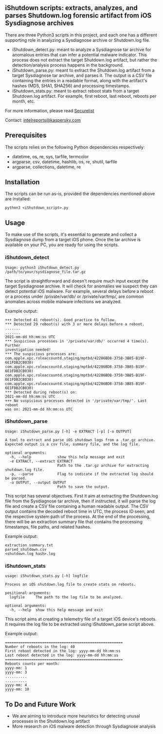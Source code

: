 ## iShutdown scripts: extracts, analyzes, and parses Shutdown.log forensic artifact from iOS Sysdiagnose archives

There are three Python3 scripts in this project, and each one has a different supporting role in analyzing a Sysdiagnose archive or Shutdown.log file. 
- iShutdown_detect.py: meant to analyze a Sysdiagnose tar archive for anomalous entries that can infer a potential malware indicator. This process does not extract the target Shutdown.log artifact, but rather the detection/analysis process happens in the background.
- iShutdown_parse.py: meant to extract the Shutdown.log artifact from a target Sysdiagnose tar archive, and parses it. The output is a CSV file containing the entries in a readable format, along with the artifact's hashes (MD5, SHA1, SHA256) and processing timestamps.
- iShutdown_stats.py: meant to extract reboot stats from a target Shutdown.log artifact. For example, first reboot, last reboot, reboots per month, etc.

For more information, please read [Securelist](https://securelist.com/)

Contact: [intelreports@kaspersky.com](mailto:intelreports@kaspersky.com)

## Prerequisites

The scripts relies on the following Python dependencies respectively:
- datetime, os, re, sys, tarfile, termcolor
- argparse, csv, datetime, hashlib, os, re, shutil, tarfile
- argparse, collections, datetime, re 

## Installation

The scripts can be run as-is, provided the dependencies mentioned above are installed:

```
python3 <iShutdown_script>.py 
```


## Usage

To make use of the scripts, it's essential to generate and collect a Sysdiagnose dump from a target iOS phone. Once the tar archive is available on your PC, you are ready for using the scripts.

### iShutdown_detect

```
Usage: python3 iShutdown_detect.py /path/to/your/sysdiagnose_file.tar.gz
```

The script is straightforward and doesn't require much input except the target Sysdiagnose archive. It will check for anomalies we suspect they can detect potential iOS malware. For example, several delays before a reboot or a process under /private/var/db/ or /private/var/tmp/, are common anomalies across mobile malware infections we analyzed.

Example output:

```
+++ Detected 41 reboot(s). Good practice to follow.
*** Detected 29 reboot(s) with 3 or more delays before a reboot.
.......
.......
2021-mm-dd hh:mm:ss UTC
*** Suspicious processes in '/private/var/db/' occurred 4 time(s). Further 
investigation needed!
*** The suspicious processes are:
com.apple.xpc.roleaccountd.staging/mptbd/42286BD8-3758-3B85-B19F-6E1FDB2CB030)
com.apple.xpc.roleaccountd.staging/mptbd/42286BD8-3758-3B85-B19F-6E1FDB2CB030)
com.apple.xpc.roleaccountd.staging/mptbd/42286BD8-3758-3B85-B19F-6E1FDB2CB030)
com.apple.xpc.roleaccountd.staging/mptbd/42286BD8-3758-3B85-B19F-6E1FDB2CB030)
*** Detected during reboot(s) on:
2021-mm-dd hh:mm:ss UTC
+++ No suspicious processes detected in '/private/var/tmp/'. Last reboot 
was on: 2021-mm-dd hh:mm:ss UTC
```


### iShutdown_parse

```
Usage: iShutdown_parse.py [-h] -e EXTRACT [-p] [-o OUTPUT]

A tool to extract and parse iOS shutdown logs from a .tar.gz archive. Expected output is a csv file, summary file, and the log file.

optional arguments:
  -h, --help            show this help message and exit
  -e EXTRACT, --extract EXTRACT
                        Path to the .tar.gz archive for extracting shutdown.log file.
  -p, --parse           Flag to indicate if the extracted log should be parsed.
  -o OUTPUT, --output OUTPUT
                        Path to save the output.
```

This script has several objectives. First it aim at extracting the Shutdown.log file from the Sysdiagnose tar archive, then if instructed, it will parse the log file and create a CSV file containing a human readable output. The CSV output contains the decoded reboot time in UTC, the process ID seen, and the respective system path of the process. At the end of the processing, there will be an extraction summary file that contains the processing timestamps, file paths, and related hashes. 

Example output:

```
extraction_summary.txt
parsed_shutdown.csv
<shutdown.log hash>.log
```


### iShutdown_stats


```
usage: iShutdown_stats.py [-h] logfile

Process an iOS shutdown.log file to create stats on reboots.

positional arguments:
  logfile     The path to the log file to be analyzed.

optional arguments:
  -h, --help  show this help message and exit
```

This script aims at creating a telemetry file of a target iOS device's reboots. It requires the log file to be extracted using iShutdown_parse script above.

Example output:

```
======================================================
Number of reboots in the log: 40
First reboot detected in the log: yyyy-mm-dd hh:mm:ss
Last reboot detected in the log: yyyy-mm-dd hh:mm:ss
======================================================
Reboots counts per month:
yyyy-mm: 1
yyyy-mm: 3
..........
..........
yyyy-mm: 4
yyyy-mm: 10
```

## To Do and Future Work

* We are aiming to introduce more heuristics for detecting unusal processes in the Shutdown.log artifact
* More research on iOS malware detection through Sysdiagnose analysis
